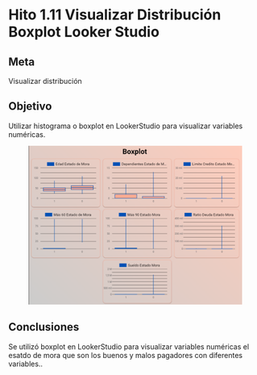 # Hito 1.11 Visualizar Distribución Boxplot Looker Studio

## Meta

Visualizar distribución

## Objetivo

Utilizar histograma o boxplot en LookerStudio para visualizar variables numéricas.

<figure><img src="../../.gitbook/assets/image (72).png" alt=""><figcaption></figcaption></figure>

## Conclusiones

Se utilizó boxplot en LookerStudio para visualizar variables numéricas el esatdo de mora que son los buenos y malos pagadores con diferentes variables..
